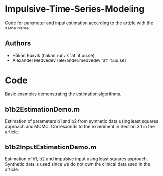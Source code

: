 # Impulsive-Time-Series-Modeling
Code for parameter and input estimation according to the article with the same name.

## Authors
* Håkan Runvik (hakan.runvik 'at' it.uu.se),
* Alexander Medvedev (alexander.medvedev 'at' it.uu.se)

# Code
Basic examples demonstrating the estimation algorithms.

## b1b2EstimationDemo.m
Estimation of parameters b1 and b2 from synthetic data using least squares approach and MCMC. Corresponds to the experiment in Section 3.1 in the article.

## b1b2InputEstimationDemo.m
Estimation of b1, b2 and impulsive input using least squares approach. Synthetic data is used since we do not own the clinical data used in the article.

